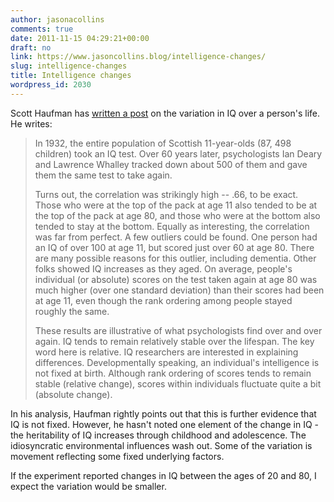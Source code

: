 ```yaml
---
author: jasonacollins
comments: true
date: 2011-11-15 04:29:21+00:00
draft: no
link: https://www.jasoncollins.blog/intelligence-changes/
slug: intelligence-changes
title: Intelligence changes
wordpress_id: 2030
---
```


Scott Haufman has [written a post](http://www.huffingtonpost.com/scott-barry-kaufman/intelligence-is-still-not_b_1078112.html) on the variation in IQ over a person's life. He writes:



<blockquote>In 1932, the entire population of Scottish 11-year-olds (87, 498 children) took an IQ test. Over 60 years later, psychologists Ian Deary and Lawrence Whalley tracked down about 500 of them and gave them the same test to take again.

Turns out, the correlation was strikingly high -- .66, to be exact. Those who were at the top of the pack at age 11 also tended to be at the top of the pack at age 80, and those who were at the bottom also tended to stay at the bottom. Equally as interesting, the correlation was far from perfect. A few outliers could be found. One person had an IQ of over 100 at age 11, but scored just over 60 at age 80. There are many possible reasons for this outlier, including dementia. Other folks showed IQ increases as they aged. On average, people's individual (or absolute) scores on the test taken again at age 80 was much higher (over one standard deviation) than their scores had been at age 11, even though the rank ordering among people stayed roughly the same.

These results are illustrative of what psychologists find over and over again. IQ tends to remain relatively stable over the lifespan. The key word here is relative. IQ researchers are interested in explaining differences. Developmentally speaking, an individual's intelligence is not fixed at birth. Although rank ordering of scores tends to remain stable (relative change), scores within individuals fluctuate quite a bit (absolute change).</blockquote>



In his analysis, Haufman rightly points out that this is further evidence that IQ is not fixed. However, he hasn't noted one element of the change in IQ - the heritability of IQ increases through childhood and adolescence. The idiosyncratic environmental influences wash out. Some of the variation is movement reflecting some fixed underlying factors.

If the experiment reported changes in IQ between the ages of 20 and 80, I expect the variation would be smaller.
